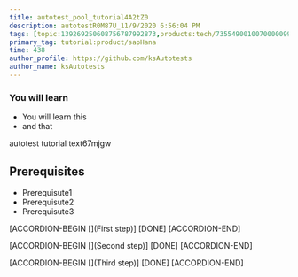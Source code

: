 ```yaml
---
title: autotest_pool_tutorial4A2tZ0
description: autotestR0M87U_11/9/2020 6:56:04 PM
tags: [topic:139269250608756787992873,products:tech/73554900100700000996,tutorial:experience/advanced]
primary_tag: tutorial:product/sapHana
time: 438
author_profile: https://github.com/ksAutotests
author_name: ksAutotests
---
```

### You will learn
- You will learn this
- and that

autotest tutorial text67mjgw

## Prerequisites
- Prerequisute1
- Prerequisute2
- Prerequisute3

[ACCORDION-BEGIN [](First step)]
[DONE]
[ACCORDION-END]

[ACCORDION-BEGIN [](Second step)]
[DONE]
[ACCORDION-END]

[ACCORDION-BEGIN [](Third step)]
[DONE]
[ACCORDION-END]

